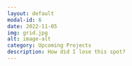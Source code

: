 ```yaml
---
layout: default
modal-id: 6
date: 2022-11-05
img: grid.jpg
alt: image-alt
category: Upcoming Projects
description: How did I lose this spot?
---
```

